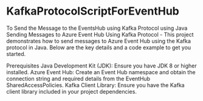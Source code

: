 # KafkaProtocolScriptForEventHub
To Send the Message to the EventsHub using Kafka Protocol using Java 
Sending Messages to Azure Event Hub Using Kafka Protocol - This project demonstrates how to send messages to Azure Event Hub using the Kafka protocol in Java. Below are the key details and a code example to get you started.

Prerequisites
Java Development Kit (JDK): Ensure you have JDK 8 or higher installed.
Azure Event Hub: Create an Event Hub namespace and obtain the connection string and required details from the EventHub SharedAccessPolicies.
Kafka Client Library: Ensure you have the Kafka client library included in your project dependencies.
